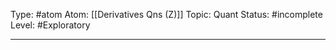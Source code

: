 Type: #atom
Atom: [[Derivatives Qns (Z)]]
Topic: Quant 
Status: #incomplete 
Level: #Exploratory 

----
